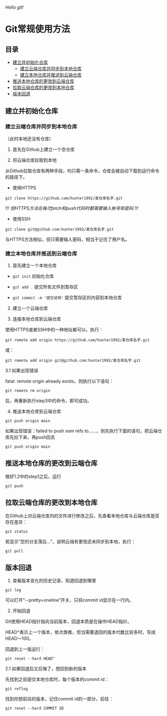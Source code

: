 *Hello git!*



# Git常规使用方法

## 目录

- [建立并初始化仓库](#建立并初始化仓库)
  - [建立云端仓库并同步到本地仓库](#建立云端仓库并同步到本地仓库)
  - [建立本地仓库并推送到云端仓库](#建立本地仓库并推送到云端仓库)
- [推送本地仓库的更改到云端仓库](#推送本地仓库的更改到云端仓库)
- [拉取云端仓库的更改到本地仓库](#拉取云端仓库的更改到本地仓库)
- [版本回退](#版本回退)

## 建立并初始化仓库

### 建立云端仓库并同步到本地仓库

（此时本地还没有仓库）

1. 首先在Github上建立一个空仓库   

2. 将云端仓库拉取到本地

从Github拉取仓库有两种手段，均只需一条命令，仓库会被自动下载到运行命令的路径下。

+ 使用HTTPS

```
git clone https://github.com/hunter1992/某仓库名字.git
```
   
*!!! 但HTTPS方法在每次fetch和push代码时都需要输入帐号和密码 !!!*
+ 使用SSH   
```
git clone git@github.com:hunter1992/某仓库名字.git
```
与HTTPS方法相似，但只需要输入密码，相当于记住了用户名。

### 建立本地仓库并推送到云端仓库

1. 首先建立一个本地仓库   

+ ```git init``` 初始化仓库

+ ```git add .``` 提交所有文件到暂存区

+ ```git commit -m '提交说明'``` 提交暂存区的内容到本地仓库

2. 建立一个云端仓库

3. 连接本地仓库到云端仓库

使用HTTPS或者SSH中的一种地址都可以，执行：

```
git remote add origin https://github.com/hunter1992/某仓库名字.git
```

或：

```
git remote add origin git@github.com:hunter1992/某仓库名字.git
```

3.1 如果出现错误

fatal: remote origin already exists，则执行以下语句：

```
git remote rm origin
```

后，再重新执行step3中的命令，即可成功。

4. 推送本地仓库到云端仓库

```
git push origin main
```

如果出现错误：failed to push som refs to……，则先执行下面的语句，把云端仓库先拉下来，再push回去

```
git push origin main
```

## 推送本地仓库的更改到云端仓库

做好1.2中的step1之后，运行

```
git push
```

## 拉取云端仓库的更改到本地仓库

在Github上对云端仓库内的文件进行修改之后，先查看本地仓库与云端仓库是否存在差异：

```
git status
```

若显示“您的分支落后...”，说明云端有更改还未同步到本地，执行：

```
git pull
```

## 版本回退

1. 查看版本变化的历史记录，知道回退到哪里

```
git log
```

可以打开“--pretty=oneline”开关，只将commit id显示在一行内。

2. 开始回退

Git使用HEAD指针指向当前版本，回退本质是在操作HEAD指针。

HEAD^表示上一个版本，依次类推，但当需要退回的版本代数比较多时，写成HEAD～100。

回退到上一版运行：

```
git reset --hard HEAD^
```

2.1 如果回退后又后悔了，想回到新的版本

先找到之前提交本地仓库时，每个版本的commit id：

```
git reflog
```

找到你想前往的版本，记住commit id的一部分，前往：

```
git reset --hard COMMIT ID
```
